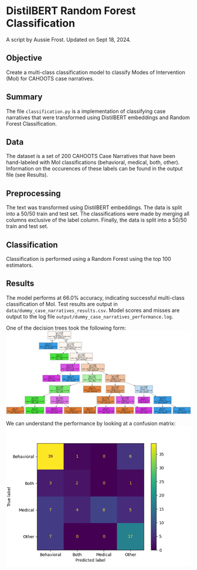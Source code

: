 # DistilBERT Random Forest Classification
A script by Aussie Frost. Updated on Sept 18, 2024.

## Objective
Create a multi-class classification model to classify Modes of Intervention (MoI) for CAHOOTS case narratives.

## Summary
The file `classification.py` is a implementation of classifying case narratives that were transformed using DistilBERT embeddings and Random Forest Classification. 

## Data
The dataset is a set of 200 CAHOOTS Case Narratives that have been hand-labeled with MoI classifications (behavioral, medical, both, other). Information on the occurences of these labels can be found in the output file (see Results).

## Preprocessing
The text was transformed using DistilBERT embeddings. The data is split into a 50/50 train and test set. The classifications were made by merging all columns exclusive of the label column. Finally, the data is split into a 50/50 train and test set.

## Classification
Classification is performed using a Random Forest using the top 100 estimators.

## Results
The model performs at 66.0% accuracy, indicating successful multi-class classification of MoI. Test results are output in `data/dummy_case_narratives_results.csv`. Model scores and misses are output to the log file `output/dummy_case_narratives_performance.log`.

One of the decision trees took the following form:
![alt text](output/random_forest_tree_0.png)

We can understand the performance by looking at a confusion matrix:
![alt text](output/random_forest_conf_mat_0.png)
